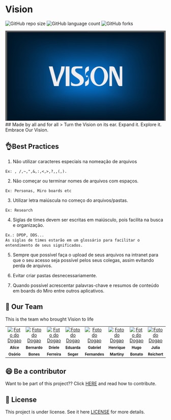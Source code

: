 # Vision

<!---Esses são exemplos. Veja https://shields.io para outras pessoas ou para personalizar este conjunto de escudos. Você pode querer incluir dependências, status do projeto e informações de licença aqui--->

![GitHub repo size](https://img.shields.io/github/repo-size/iuricode/README-template?style=for-the-badge)
![GitHub language count](https://img.shields.io/github/languages/count/iuricode/README-template?style=for-the-badge)
![GitHub forks](https://img.shields.io/github/followers/DPDPTeam?style=flat-square)

<img src="vision_logo.jpeg" alt="Vision Logo">
## Made by all and for all
> Turn the Vision on its ear. Expand it. Explore it. Embrace Our Vision.

<!---
- [x] Não utilizar caracteres especiais na nomeação de arquivos ex.: , /,~,",&,:,<,>,?,,(,).
- [x] Não começar ou terminar nomes de arquivos com espaços. Ex: Personas
- [x] Utilizar letra maiúscula no começo do arquivos/pastas. Por exemplo: Research.
- [x] Siglas de times devem ser escritas em maiúsculo, pois facilita na busca e organização. Ex.: DPDP, DDS...
- [x] As siglas de times estarão em um glossário para facilitar o entendimento de seus significados.
- [x] Sempre que possível faça o upload de seus arquivos na intranet para que o seu acesso seja possível pelos seus colegas, assim evitando perda de arquivos.
- [x] Evitar criar pastas desnecessariamente.
- [x] Quando possível acrescentar palavras-chave e resumos de conteúdo em boards do Miro entre outros aplicativos.
--->

## 👌Best Practices

  1. Não utilizar caracteres especiais na nomeação de arquivos
  
    Ex: , /,~,",&,:,<,>,?,,(,).

  2. Não começar ou terminar nomes de arquivos com espaços.

  
	Ex: Personas, Miro boards etc

  3. Utilizar letra maiúscula no começo do arquivos/pastas.

  
	Ex: Research

  4. Siglas de times devem ser escritas em maiúsculo, pois facilita na busca e organização.

  
	Ex.: DPDP, DDS...
    As siglas de times estarão em um glossário para facilitar o entendimento de seus significados.
  
  5. Sempre que possível faça o upload de seus arquivos na intranet para que o seu acesso seja possível pelos seus colegas, assim evitando perda de arquivos.


  6. Evitar criar pastas desnecessariamente.

  
  7. Quando possível acrescentar palavras-chave e resumos de conteúdo em boards do Miro entre outros aplicativos.

## 🤝 Our Team

This is the team who brought Vision to life

<table>
  <tr>
    <td align="center">
      <a href="#">
        <img src="https://pps.whatsapp.net/v/t61.24694-24/249968708_3490575031177542_6706514886473938143_n.jpg?ccb=11-4&oh=01_AVw8yzaq3k3KUWEmt1G28I1hC9q0kacPAxKe9QzfI6SCkw&oe=6236B54B" width="100px;" alt="Foto do Dogao"/><br>
        <sub>
          <b>Alice Osório</b>
        </sub>
      </a>
    </td>
    <td align="center">
      <a href="#">
        <img src="https://pps.whatsapp.net/v/t61.24694-24/177329705_129357279450557_1067794598299105062_n.jpg?ccb=11-4&oh=2df82ebb72053b1bf7b5a95aa8b98d81&oe=6237747C" width="100px;" alt="Foto do Dogao"/><br>
        <sub>
          <b>Bernardo Bones</b>
        </sub>
      </a>
    </td>
    <td align="center">
      <a href="#">
        <img src="https://pps.whatsapp.net/v/t61.24694-24/266712827_448262723612219_1052527153847201295_n.jpg?ccb=11-4&oh=01_AVyTwo8hbyZcWt1ythviztRV2NIbhrZ4HtKpu9ljwIV-_Q&oe=62377767" width="100px;" alt="Foto do Dogao"/><br>
        <sub>
          <b>Driele Ferreira</b>
        </sub>
      </a>
    </td>
    <td align="center">
      <a href="#">
        <img src="https://pps.whatsapp.net/v/t61.24694-24/262881641_463575742139152_1928785380161390344_n.jpg?ccb=11-4&oh=01_AVxyHln1YgpS16JSJNmOdoWpDQ7Qgqp10zk86LRCInaKLw&oe=623698EB" width="100px;" alt="Foto do Dogao"/><br>
        <sub>
          <b>Eduarda Seger</b>
        </sub>
      </a>
    </td>
    <td align="center">
      <a href="#">
        <img src="https://pps.whatsapp.net/v/t61.24694-24/217261276_1600906840276831_961494185895252184_n.jpg?ccb=11-4&oh=01_AVzJE780BLp1ChdfzmOnB7v0fobYUzJrGfolgUwD9I4YKg&oe=6236220D" width="100px;" alt="Foto do Dogao"/><br>
        <sub>
          <b>Gabriel Fernandes</b>
        </sub>
      </a>
    </td>
    <td align="center">
      <a href="#">
        <img src="https://pps.whatsapp.net/v/t61.24694-24/258977766_590439352164754_8914864912673641797_n.jpg?ccb=11-4&oh=d2df122517fcc0375aeac6d626ed3a3b&oe=6236BD45" width="100px;" alt="Foto do Dogao"/><br>
        <sub>
          <b>Henrique Martiny</b>
        </sub>
      </a>
    </td>
    <td align="center">
      <a href="#">
        <img src="https://pps.whatsapp.net/v/t61.24694-24/212724623_661671344882973_3981534051720028831_n.jpg?ccb=11-4&oh=01_AVz2wHD-wkB6DHoEMGMhxSThVbdYT1iB_PRuvWJDqmWRVg&oe=62379D04" width="100px;" alt="Foto do Dogao"/><br>
        <sub>
          <b>Hugo Bonato</b>
        </sub>
      </a>
    </td>
    <td align="center">
      <a href="#">
        <img src="https://pps.whatsapp.net/v/t61.24694-24/254032789_345898824087122_2343690213363636123_n.jpg?ccb=11-4&oh=01_AVz0BZDHacNQWCn3YUtqHC51JzhOUjPH5fNq8OzTGapl9A&oe=6237D260" width="100px;" alt="Foto do Dogao"/><br>
        <sub>
          <b>Julia Reichert</b>
        </sub>
      </a>
    </td>
    <td align="center">
      <a href="#">
        <img src="https://pps.whatsapp.net/v/t61.24694-24/266785100_5249759988378120_4304158529734687447_n.jpg?ccb=11-4&oh=370ebadcce8d296924f132c71a6f0482&oe=6236C141" width="100px;" alt="Foto do Dogao"/><br>
        <sub>
          <b>Leonardo Granado</b>
        </sub>
      </a>
    </td>
    <td align="center">
      <a href="#">
        <img src="https://pps.whatsapp.net/v/t61.24694-24/56106096_313782222613118_1086924706424029184_n.jpg?ccb=11-4&oh=f6df2007ba2a3c38701cb4890d4b30c7&oe=62375E3B" width="100px;" alt="Foto do Dogao"/><br>
        <sub>
          <b>Pietra Piva</b>
        </sub>
      </a>
    </td>
    
  </tr>
</table>


## 😄 Be a contributor

Want to be part of this project?? Click [HERE](CONTRIBUTING.md) and read how to contribute.

## 📝 License

This project is under license. See it here [LICENSE](LICENSE.md) for more details.

